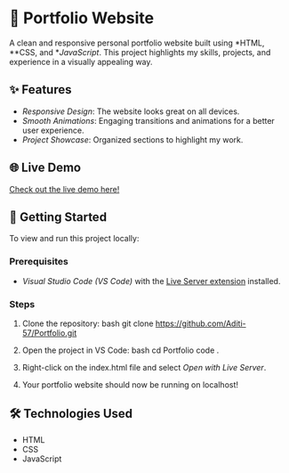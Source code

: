 # 💼 Portfolio Website

A clean and responsive personal portfolio website built using *HTML, **CSS, and **JavaScript*. This project highlights my skills, projects, and experience in a visually appealing way.

## ✨ Features
- *Responsive Design*: The website looks great on all devices.
- *Smooth Animations*: Engaging transitions and animations for a better user experience.
- *Project Showcase*: Organized sections to highlight my work.

## 🌐 Live Demo
[Check out the live demo here!](https://aditi-25.netlify.app/ )

## 🚀 Getting Started

To view and run this project locally:

### Prerequisites
- *Visual Studio Code (VS Code)* with the [Live Server extension](https://marketplace.visualstudio.com/items?itemName=ritwickdey.LiveServer) installed.

### Steps
1. Clone the repository:
   bash
   git clone https://github.com/Aditi-57/Portfolio.git
   
2. Open the project in VS Code:
   bash
   cd Portfolio
   code .
   
3. Right-click on the index.html file and select *Open with Live Server*.
4. Your portfolio website should now be running on localhost!

## 🛠️ Technologies Used
- HTML
- CSS
- JavaScript
